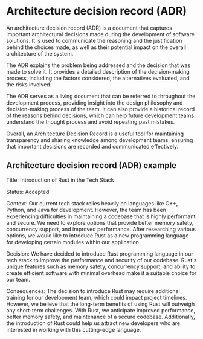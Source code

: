 # Architecture decision record (ADR) 

An architecture decision record (ADR) is a document that captures important architectural decisions made during the development of software solutions. It is used to communicate the reasoning and the justification behind the choices made, as well as their potential impact on the overall architecture of the system.

The ADR explains the problem being addressed and the decision that was made to solve it. It provides a detailed description of the decision-making process, including the factors considered, the alternatives evaluated, and the risks involved.

The ADR serves as a living document that can be referred to throughout the development process, providing insight into the design philosophy and decision-making process of the team. It can also provide a historical record of the reasons behind decisions, which can help future development teams understand the thought process and avoid repeating past mistakes.

Overall, an Architecture Decision Record is a useful tool for maintaining transparency and sharing knowledge among development teams, ensuring that important decisions are recorded and communicated effectively.

## Architecture decision record (ADR) example

Title: Introduction of Rust in the Tech Stack

Status: Accepted

Context: Our current tech stack relies heavily on languages like C++, Python, and Java for development. However, the team has been experiencing difficulties in maintaining a codebase that is highly performant and secure. We need to explore options that provide better memory safety, concurrency support, and improved performance. After researching various options, we would like to introduce Rust as a new programming language for developing certain modules within our application.

Decision: We have decided to introduce Rust programming language in our tech stack to improve the performance and security of our codebase. Rust's unique features such as memory safety, concurrency support, and ability to create efficient software with minimal overhead make it a suitable choice for our team.

Consequences: The decision to introduce Rust may require additional training for our development team, which could impact project timelines. However, we believe that the long-term benefits of using Rust will outweigh any short-term challenges. With Rust, we anticipate improved performance, better memory safety, and maintenance of a secure codebase. Additionally, the introduction of Rust could help us attract new developers who are interested in working with this cutting-edge language.